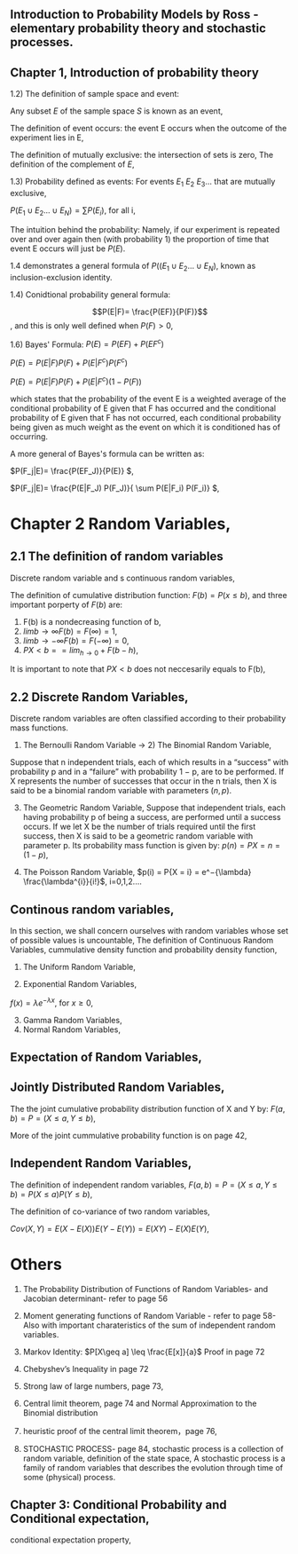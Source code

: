 
## Introduction to Probability Models by Ross - elementary probability theory and stochastic processes.
## Chapter 1, Introduction of probability theory
1.2) The definition of sample space and event:  

Any subset $E$ of the sample space $S$ is known as an event,

The definition of event occurs: the event E occurs when the outcome of the experiment lies in E,

The definition of mutually exclusive: the intersection of sets is zero,
The definition of the complement of $E$,

1.3) Probability defined as events:
For events $E_1$ $E_2$ $E_3$... that are mutually exclusive,  

$P(E_1\cup E_2...\cup E_N)=\sum P(E_i)$, for all i,

The intuition behind the probability: Namely, if our experiment is repeated over and over again then (with probability 1) the proportion of time that event E occurs will just be $P(E)$.

1.4 demonstrates a general formula of $P((E_1\cup E_2...\cup E_N)$, known as inclusion-exclusion identity.

1.4) Conidtional probability general formula:

$$P(E|F)= \frac{P(EF)}{P(F)}$$, and this is only well defined when $P(F)>0$,

1.6) Bayes' Formula:
$P(E)=P(EF)+P(EF^{c})$

$P(E)= P(E|F)P(F)+P(E|F^{c})P(F^{c})$

$P(E)= P(E|F)P(F)+P(E|F^{c})(1-P(F))$

which states that the probability of the event E is a weighted average of the conditional probability of E given that F has occurred and the conditional probability
of E given that F has not occurred, each conditional probability being given as much weight as the event on which it is conditioned has of occurring.

A more general of Bayes's formula can be written as:

$P(F_j|E)= \frac{P(EF_J)}{P(E)} $,

$P(F_j|E)= \frac{P(E|F_J) P(F_J)}{ \sum P(E|F_i) P(F_i)} $,

# Chapter 2 Random Variables,
## 2.1 The definition of random variables

Discrete random variable and s continuous random variables,

The definition of cumulative distribution function:
$F(b)=P(x \leq b)$, and three important porperty of $F(b)$ are:
1) F(b) is a nondecreasing function of b,
2) $limb→∞ F(b) = F(\infty) = 1$,
3) $limb→−∞ F(b) = F(−\infty) = 0$,
4) $P{X < b} = = lim_{h→0}+ F(b − h)$,

It is important to note that $P{X < b}$ does not neccesarily equals to F(b),

## 2.2 Discrete Random Variables,

Discrete random variables are often classified according to their probability mass functions.

1) The Bernoulli Random Variable -> 2) The Binomial Random Variable,

Suppose that n independent trials, each of which results in a “success” with probability p and in a “failure” with probability 1 − p, are to be performed. If X represents the number of successes that occur in the n trials, then X is said to be a binomial random variable with parameters $(n, p)$.

3) The Geometric Random Variable,
Suppose that independent trials, each having probability p of being a success, are performed until a success occurs. If we let X be the number of trials required until the first success, then X is said to be a geometric random variable with parameter p. Its probability mass function is given by:
$p(n) = P{X = n} = (1 − p)$,

4) The Poisson Random Variable,
$p(i) = P{X = i} = e^−{\lambda} \frac{\lambda^{i}}{i!}$, i=0,1,2....

## Continous random variables,
In this section, we shall concern ourselves with random variables whose set of possible values is uncountable,
The definition of  Continuous Random Variables, cummulative density function and probability density function,

1) The Uniform Random Variable,

2) Exponential Random Variables, 

$f(x)= \lambda e^{-\lambda x}$, for $x \geq 0$,

3) Gamma Random Variables,
4) Normal Random Variables,

## Expectation of Random Variables,
## Jointly Distributed Random Variables,

The the joint cumulative probability distribution function of X
and Y by:
$F(a,b)= P=(X\leq a, Y\leq b)$,

More of the joint cummulative probability function is on page 42,


## Independent Random Variables,
The definition of independent random variables,
$F(a,b)= P=(X\leq a, Y\leq b)= P(X\leq a) P(Y\leq b)$,

The definition of co-variance of two random variables,

$Cov(X,Y)= E(X-E(X))E(Y-E(Y))= E(XY)-E(X)E(Y)$,

















# Others



1) The Probability Distribution of Functions of Random Variables- and Jacobian determinant- refer to page 56
2) Moment generating functions of Random Variable - refer to page 58- Also with important charateristics of the sum of independent random variables.

3) Markov Identity: $P[X\geq a] \leq \frac{E[x]}{a}$ Proof in page 72
4) Chebyshev’s Inequality in page 72
5) Strong law of large numbers, page 73,
6) Central limit theorem, page 74 and Normal Approximation to the Binomial distribution 
7) heuristic proof of the central limit theorem，page 76,
8) STOCHASTIC PROCESS- page 84, stochastic process is a collection of random variable, definition of the state space, 
A stochastic process is a family of random variables that describes the evolution through time of some (physical) process.


## Chapter 3: Conditional Probability and Conditional expectation,

conditional expectation property,
